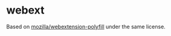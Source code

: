 # webext

Based on [mozilla/webextension-polyfill](https://github.com/mozilla/webextension-polyfill) under the same license.
